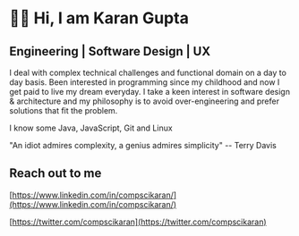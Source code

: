 # 👦🏻 Hi, I am Karan Gupta

## Engineering | Software Design | UX

I deal with complex technical challenges and functional domain on a day to day basis. Been interested in programming since my childhood and now I get paid to live my dream everyday. I take a keen interest in software design & architecture and my philosophy is to avoid over-engineering and prefer solutions that fit the problem.

I know some Java, JavaScript, Git and Linux

"An idiot admires complexity, a genius admires simplicity"
-- Terry Davis

## Reach out to me

[https://www.linkedin.com/in/compscikaran/](https://www.linkedin.com/in/compscikaran/)

[https://twitter.com/compscikaran](https://twitter.com/compscikaran)



<!---
compscikaran/compscikaran is a ✨ special ✨ repository because its `README.md` (this file) appears on your GitHub profile.
You can click the Preview link to take a look at your changes.
--->
